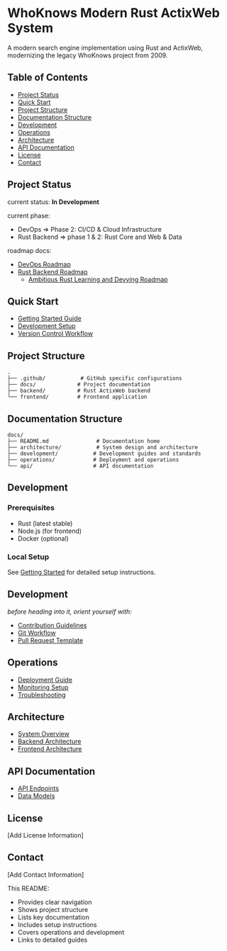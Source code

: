 
# WhoKnows Modern Rust ActixWeb System

A modern search engine implementation using Rust and ActixWeb, modernizing the legacy WhoKnows project from 2009.

## Table of Contents
- [Project Status](#project-status)
- [Quick Start](#quick-start)
- [Project Structure](#project-structure)
- [Documentation Structure](#documentation-structure)
- [Development](#development)
- [Operations](#operations)
- [Architecture](#architecture)
- [API Documentation](#api-documentation)
- [License](#license)
- [Contact](#contact)

## Project Status

current status: **In Development**

current phase: 
- DevOps => Phase 2: CI/CD & Cloud Infrastructure
- Rust Backend => phase 1 & 2: Rust Core and Web & Data

roadmap docs:
- [DevOps Roadmap](docs/development/roadmap.DevOps.md)
- [Rust Backend Roadmap](docs/development/roadmap.Rust_Devving.md)
    - [Ambitious Rust Learning and Devving Roadmap](docs/development/roadmap.Rust_Devving.ambitious.md)

## Quick Start
- [Getting Started Guide](docs/Getting-Started.md)
- [Development Setup](docs/development/setup.md)
- [Version Control Workflow](docs/VCS/VCS-Git-flow.md)

## Project Structure
```
.
├── .github/           # GitHub specific configurations
├── docs/             # Project documentation
├── backend/          # Rust ActixWeb backend
└── frontend/         # Frontend application
```

## Documentation Structure
```
docs/
├── README.md               # Documentation home
├── architecture/           # System design and architecture
├── development/           # Development guides and standards
├── operations/            # Deployment and operations
└── api/                   # API documentation
```

## Development

### Prerequisites
- Rust (latest stable)
- Node.js (for frontend)
- Docker (optional)

### Local Setup
See [Getting Started](docs/Getting-Started.md) for detailed setup instructions.

## Development
_before heading into it, orient yourself with:_
 
- [Contribution Guidelines](docs/development/contributing.md)
- [Git Workflow](docs/VCS/VCS-Git-flow.md)
- [Pull Request Template](.github/templates/PULL_REQUEST_TEMPLATE.md)

## Operations
- [Deployment Guide](docs/operations/deployment.md)
- [Monitoring Setup](docs/operations/monitoring.md)
- [Troubleshooting](docs/operations/troubleshooting.md)

## Architecture
- [System Overview](docs/architecture/overview.md)
- [Backend Architecture](docs/architecture/backend.md)
- [Frontend Architecture](docs/architecture/frontend.md)

## API Documentation
- [API Endpoints](docs/api/endpoints.md)
- [Data Models](docs/api/schemas.md)

## License
[Add License Information]

## Contact
[Add Contact Information]


This README:
- Provides clear navigation
- Shows project structure
- Lists key documentation
- Includes setup instructions
- Covers operations and development
- Links to detailed guides
